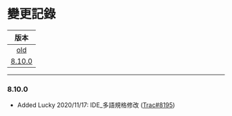 變更記錄
===
| 版本 |
| :---: |
| [old](#old) |
| [8.10.0](#v8_10_0) |

***

### <a id='v8_10_0'></a>8.10.0
* Added Lucky  2020/11/17: IDE_多語規格修改 ([Trac#8195])

 
<!-- 圖片 -->


<!-- 超連結 -->
[Trac#8195]:http://trac.uneec.com/trac/neco/ticket/8195 "#8195"

